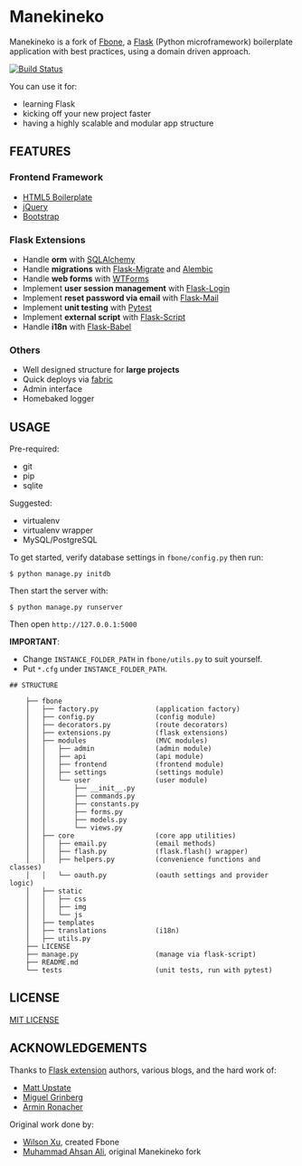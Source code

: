 # Manekineko

Manekineko is a fork of [Fbone](https://github.com/imwilsonxu/fbone), a [Flask](http://flask.pocoo.org) (Python microframework) boilerplate application with best practices, using a domain driven approach.

[![Build Status](http://ci.cuttlesoft.net/buildStatus/icon?job=manekineko)](http://ci.cuttlesoft.net/job/manekineko)

You can use it for:

- learning Flask
- kicking off your new project faster
- having a highly scalable and modular app structure


## FEATURES

### Frontend Framework

- [HTML5 Boilerplate](https://github.com/h5bp/html5-boilerplate)
- [jQuery](http://jquery.com/)
- [Bootstrap](https://getbootstrap.com)

### Flask Extensions

- Handle **orm** with [SQLAlchemy](http://www.sqlalchemy.org)
- Handle **migrations** with [Flask-Migrate](https://flask-migrate.readthedocs.org/en/latest/) and [Alembic](https://alembic.readthedocs.org/en/latest/)
- Handle **web forms** with [WTForms](http://wtforms.simplecodes.com/)
- Implement **user session management** with [Flask-Login](https://github.com/maxcountryman/flask-login)
- Implement **reset password via email** with [Flask-Mail](http://packages.python.org/Flask-Mail/)
- Implement **unit testing** with [Pytest](http://pytest.org)
- Implement **external script** with [Flask-Script](http://flask-script.readthedocs.org/en/latest/)
- Handle **i18n** with [Flask-Babel](http://packages.python.org/Flask-Babel/)

### Others

- Well designed structure for **large projects**
- Quick deploys via [fabric](flask.pocoo.org/docs/patterns/fabric/)
- Admin interface
- Homebaked logger

## USAGE

Pre-required:

- git
- pip
- sqlite

Suggested:

- virtualenv
- virtualenv wrapper
- MySQL/PostgreSQL

To get started, verify database settings in `fbone/config.py` then run:

```
$ python manage.py initdb
```

Then start the server with:

```
$ python manage.py runserver
```
Then open `http://127.0.0.1:5000`

**IMPORTANT**:

- Change `INSTANCE_FOLDER_PATH` in `fbone/utils.py` to suit yourself.
- Put `*.cfg` under `INSTANCE_FOLDER_PATH`.

```
## STRUCTURE

    ├── fbone
    │   ├── factory.py              (application factory)
    │   ├── config.py               (config module)
    │   ├── decorators.py           (route decorators)
    │   ├── extensions.py           (flask extensions)
    │   ├── modules                 (MVC modules)
    │   │   ├── admin               (admin module)
    │   │   ├── api                 (api module)
    │   │   ├── frontend            (frontend module)
    │   │   ├── settings            (settings module)
    │   │   └── user                (user module)
    │   │       ├── __init__.py
    │   │       ├── commands.py
    │   │       ├── constants.py
    │   │       ├── forms.py
    │   │       ├── models.py
    │   │       └── views.py
    │   ├── core                    (core app utilities)
    │   │   ├── email.py            (email methods)
    │   │   ├── flash.py            (flask.flash() wrapper)
    │   │   ├── helpers.py          (convenience functions and classes)
    │   │   └── oauth.py            (oauth settings and provider logic)
    │   ├── static
    │   │   ├── css
    │   │   ├── img
    │   │   └── js
    │   ├── templates
    │   ├── translations            (i18n)
    │   ├── utils.py
    ├── LICENSE
    ├── manage.py                   (manage via flask-script)
    ├── README.md
    └── tests                       (unit tests, run with pytest)
```

## LICENSE

[MIT LICENSE](http://www.tldrlegal.com/license/mit-license)

## ACKNOWLEDGEMENTS

Thanks to [Flask extension](http://flask.pocoo.org/extensions/) authors, various blogs, and the hard work of:
- [Matt Upstate](http://mattupstate.com/)
- [Miguel Grinberg](http://blog.miguelgrinberg.com/)
- [Armin Ronacher](http://lucumr.pocoo.org/)

Original work done by:
- [Wilson Xu](http://imwilsonxu.com), created Fbone
- [Muhammad Ahsan Ali](https://github.com/ahsanali), original Manekineko fork
